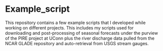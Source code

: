 # Example_script
This repository contains a few example scripts that I developed while working on different projects. This includes my scripts used for downloading and post-processing of seasonal forecasts under the purview of the PIRE project at UConn plus the river discharge data pulled from the NCAR GLADE repository and auto-retrieval from USGS stream gauges.

